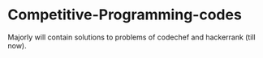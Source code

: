 # Competitive-Programming-codes
Majorly will contain solutions to problems of codechef and hackerrank (till now).
